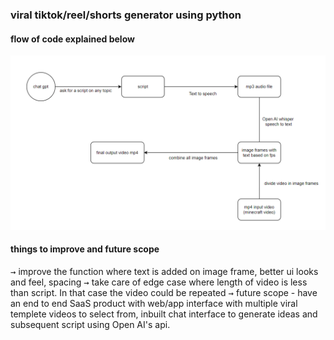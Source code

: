 ### viral tiktok/reel/shorts generator using python
#### flow of code explained below
![Alt Text](./flow.png)

#### things to improve and future scope
<kbd>→</kbd> improve the function where text is added on image frame, better ui looks and feel, spacing
<kbd>→</kbd> take care of edge case where length of video is less than script. In that case the video could be repeated
<kbd>→</kbd> future scope - have an end to end SaaS product with web/app interface with multiple viral templete videos to select from, inbuilt chat interface to generate ideas and subsequent script using Open AI's api. 